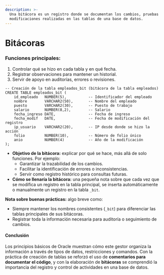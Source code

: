 ```yaml
---
description: >-
  Una bitácora es un registro donde se documentan los cambios, pruebas o
  modificaciones realizadas en las tablas de una base de datos.
---
```


# Bitácoras

### **Funciones principales:**

1. Controlar qué se hizo en cada tabla y en qué fecha.
2. Registrar observaciones para mantener un historial.
3. Servir de apoyo en auditorías, errores o revisiones.

```
-- Creación de la tabla empleados_bit (bitácora de la tabla empleados)
CREATE TABLE empleados_bit (
    id_empleado   NUMBER(5),          -- Identificador del empleado
    nombre        VARCHAR2(50),       -- Nombre del empleado
    puesto        VARCHAR2(30),       -- Puesto de trabajo
    salario       NUMBER(8,2),        -- Salario
    fecha_ingreso DATE,               -- Fecha de ingreso
    fecha_modif   DATE,               -- Fecha de modificación del registro
    ip_usuario    VARCHAR2(20),       -- IP desde donde se hizo la acción
    folio         NUMBER(10),         -- Número de folio único
    anio          NUMBER(4)           -- Año de la modificación
);
```

* **Objetivo de la bitácora:** explicar por qué se hace, más allá de solo funciones. Por ejemplo:
  * Garantizar la trazabilidad de los cambios.
  * Facilitar la identificación de errores o inconsistencias.
  * Servir como registro histórico para consultas futuras.
* **Cómo se llenaría la bitácora:** una pequeña nota sobre que cada vez que se modifica un registro en la tabla principal, se inserta automáticamente o manualmente un registro en la tabla `_bit`.

**Nota sobre buenas prácticas:** algo breve como:

* Siempre mantener los nombres consistentes (`_bit`) para diferenciar las tablas principales de sus bitácoras.
* Registrar toda la información necesaria para auditoría o seguimiento de cambios.

#### Conclusión

Los principios básicos de Oracle muestran cómo este gestor organiza la información a través de tipos de datos, restricciones y comandos. Con la práctica de creación de tablas se reforzó el uso de **comentarios para documentar el código**, y con la elaboración de **bitácoras** se comprendió la importancia del registro y control de actividades en una base de datos.
